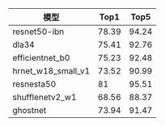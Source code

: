 |模型|Top1|Top5|
|----|----|----|
|resnet50-ibn|78.39|94.24|
|dla34|75.41|92.76|
|efficientnet_b0|75.23|92.48|
|hrnet_w18_small_v1|73.52|90.99|
|resnesta50|81|95.51|
|shufflenetv2_w1|68.56|88.37|
|ghostnet|73.94|91.47|